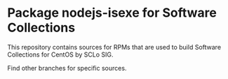 # Package nodejs-isexe for Software Collections

This repository contains sources for RPMs that are used
to build Software Collections for CentOS by SCLo SIG.

Find other branches for specific sources.

